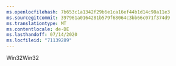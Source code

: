 ```yaml
---
ms.openlocfilehash: 7b653c1a1342f29b6e1ca16ef44b1d14c98a11e3
ms.sourcegitcommit: 397961a0164281b579f68064c3bb66c071f374d9
ms.translationtype: MT
ms.contentlocale: de-DE
ms.lasthandoff: 07/14/2020
ms.locfileid: "71139289"
---
```

<span data-ttu-id="e5e93-101">Win32</span><span class="sxs-lookup"><span data-stu-id="e5e93-101">Win32</span></span>